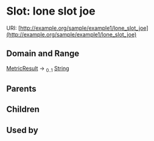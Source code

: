 
# Slot: lone slot joe



URI: [http://example.org/sample/example1/lone_slot_joe](http://example.org/sample/example1/lone_slot_joe)


## Domain and Range

[MetricResult](MetricResult.md) &#8594;  <sub>0..1</sub> [String](types/String.md)

## Parents


## Children


## Used by

